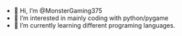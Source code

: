 - 👋 Hi, I’m @MonsterGaming375
- 👀 I’m interested in mainly coding with python/pygame
- 🌱 I’m currently learning different programing languages.
